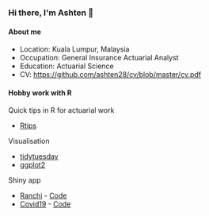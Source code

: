 ### Hi there, I'm Ashten 👋

#### About me

- Location: Kuala Lumpur, Malaysia
- Occupation: General Insurance Actuarial Analyst 
- Education: Actuarial Science
- CV: https://github.com/ashten28/cv/blob/master/cv.pdf

#### Hobby work with R

Quick tips in R for actuarial work
- [Rtips](https://github.com/ashten28/Rtips)

Visualisation
- [tidytuesday](https://github.com/ashten28/tidytuesday)
- [ggplot2](https://github.com/ashten28/my_ggplots)

Shiny app
- [Ranchi](https://ashten-anthony.shinyapps.io/ranchi/) - [Code](https://github.com/ashten28/ranchi)
- [Covid19](https://ashten-anthony.shinyapps.io/covid19) - [Code](https://github.com/ashten28/covid19)

<!--
**ashten28/ashten28** is a ✨ _special_ ✨ repository because its `README.md` (this file) appears on your GitHub profile.

Here are some ideas to get you started:

- 🔭 I’m currently working on ...
- 🌱 I’m currently learning ...
- 👯 I’m looking to collaborate on ...
- 🤔 I’m looking for help with ...
- 💬 Ask me about ...
- 📫 How to reach me: ...
- 😄 Pronouns: ...
- ⚡ Fun fact: ...
-->

